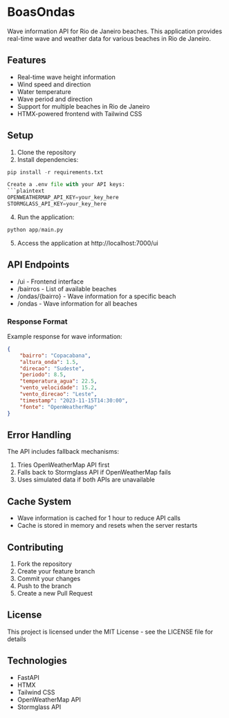 # BoasOndas

Wave information API for Rio de Janeiro beaches. This application provides real-time wave and weather data for various beaches in Rio de Janeiro.

## Features

- Real-time wave height information
- Wind speed and direction
- Water temperature
- Wave period and direction
- Support for multiple beaches in Rio de Janeiro
- HTMX-powered frontend with Tailwind CSS

## Setup

1. Clone the repository
2. Install dependencies:

```python
pip install -r requirements.txt

Create a .env file with your API keys:
```plaintext
OPENWEATHERMAP_API_KEY=your_key_here
STORMGLASS_API_KEY=your_key_here
 ```

4. Run the application:
```python
python app/main.py
 ```

5. Access the application at http://localhost:7000/ui
## API Endpoints
- /ui - Frontend interface
- /bairros - List of available beaches
- /ondas/{bairro} - Wave information for a specific beach
- /ondas - Wave information for all beaches
### Response Format
Example response for wave information:

```json
{
    "bairro": "Copacabana",
    "altura_onda": 1.5,
    "direcao": "Sudeste",
    "periodo": 8.5,
    "temperatura_agua": 22.5,
    "vento_velocidade": 15.2,
    "vento_direcao": "Leste",
    "timestamp": "2023-11-15T14:30:00",
    "fonte": "OpenWeatherMap"
}
 ```
 ## Error Handling
The API includes fallback mechanisms:

1. Tries OpenWeatherMap API first
2. Falls back to Stormglass API if OpenWeatherMap fails
3. Uses simulated data if both APIs are unavailable
## Cache System
- Wave information is cached for 1 hour to reduce API calls
- Cache is stored in memory and resets when the server restarts
## Contributing
1. Fork the repository
2. Create your feature branch
3. Commit your changes
4. Push to the branch
5. Create a new Pull Request
## License
This project is licensed under the MIT License - see the LICENSE file for details
## Technologies
- FastAPI
- HTMX
- Tailwind CSS
- OpenWeatherMap API
- Stormglass API